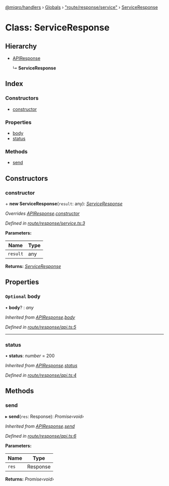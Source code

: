 [@miqro/handlers](../README.md) › [Globals](../globals.md) › ["route/response/service"](../modules/_route_response_service_.md) › [ServiceResponse](_route_response_service_.serviceresponse.md)

# Class: ServiceResponse

## Hierarchy

* [APIResponse](_route_response_api_.apiresponse.md)

  ↳ **ServiceResponse**

## Index

### Constructors

* [constructor](_route_response_service_.serviceresponse.md#constructor)

### Properties

* [body](_route_response_service_.serviceresponse.md#optional-body)
* [status](_route_response_service_.serviceresponse.md#status)

### Methods

* [send](_route_response_service_.serviceresponse.md#send)

## Constructors

###  constructor

\+ **new ServiceResponse**(`result`: any): *[ServiceResponse](_route_response_service_.serviceresponse.md)*

*Overrides [APIResponse](_route_response_api_.apiresponse.md).[constructor](_route_response_api_.apiresponse.md#constructor)*

*Defined in [route/response/service.ts:3](https://github.com/claukers/miqro-express/blob/0917369/src/route/response/service.ts#L3)*

**Parameters:**

Name | Type |
------ | ------ |
`result` | any |

**Returns:** *[ServiceResponse](_route_response_service_.serviceresponse.md)*

## Properties

### `Optional` body

• **body**? : *any*

*Inherited from [APIResponse](_route_response_api_.apiresponse.md).[body](_route_response_api_.apiresponse.md#optional-body)*

*Defined in [route/response/api.ts:5](https://github.com/claukers/miqro-express/blob/0917369/src/route/response/api.ts#L5)*

___

###  status

• **status**: *number* = 200

*Inherited from [APIResponse](_route_response_api_.apiresponse.md).[status](_route_response_api_.apiresponse.md#status)*

*Defined in [route/response/api.ts:4](https://github.com/claukers/miqro-express/blob/0917369/src/route/response/api.ts#L4)*

## Methods

###  send

▸ **send**(`res`: Response): *Promise‹void›*

*Inherited from [APIResponse](_route_response_api_.apiresponse.md).[send](_route_response_api_.apiresponse.md#send)*

*Defined in [route/response/api.ts:6](https://github.com/claukers/miqro-express/blob/0917369/src/route/response/api.ts#L6)*

**Parameters:**

Name | Type |
------ | ------ |
`res` | Response |

**Returns:** *Promise‹void›*
